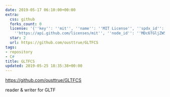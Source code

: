 ```yaml
---
date: 2019-05-17 06:10:00+00:00
extra:
  css: github
  forks_count: 0
  license: '{''key'': ''mit'', ''name'': ''MIT License'', ''spdx_id'': ''MIT'', ''url'':
    ''https://api.github.com/licenses/mit'', ''node_id'': ''MDc6TGljZW5zZTEz''}'
  star: 2
  url: https://github.com/ousttrue/GLTFCS
tags:
- repository
- C#
title: GLTFCS
updated: 2019-05-25 18:35:38+00:00
---
```


<https://github.com/ousttrue/GLTFCS>

reader & writer for GLTF

